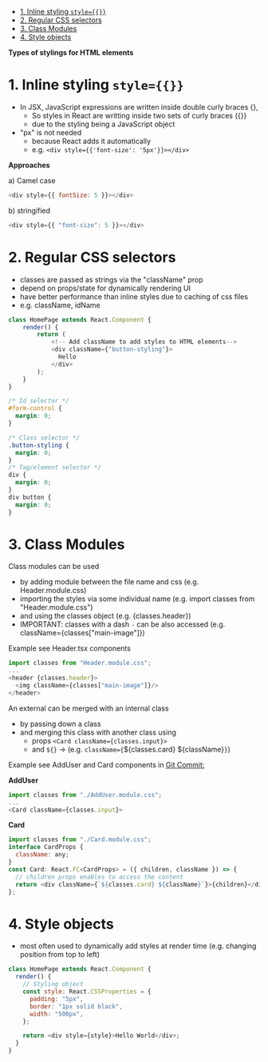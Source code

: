 - [1. Inline styling `style={{}}`](#1-inline-styling-style)
- [2. Regular CSS selectors](#2-regular-css-selectors)
- [3. Class Modules](#3-class-modules)
- [4. Style objects](#4-style-objects)

**Types of stylings for HTML elements**

# 1. Inline styling `style={{}}`

- In JSX, JavaScript expressions are written inside double curly braces {},
  - So styles in React are writting inside two sets of curly braces {{}}
  - due to the styling being a JavaScript object
- "px" is not needed
  - because React adds it automatically
  - e.g. `<div style={{'font-size': '5px'}}></div>`

**Approaches**

a) Camel case

```javascript
<div style={{ fontSize: 5 }}></div>
```

b) stringified

```javascript
<div style={{ "font-size": 5 }}></div>
```

# 2. Regular CSS selectors

- classes are passed as strings via the "className" prop
- depend on props/state for dynamically rendering UI
- have better performance than inline styles due to caching of css files
- e.g. className, idName

```javascript
class HomePage extends React.Component {
    render() {
        return (
            <!-- Add className to add styles to HTML elements-->
            <div className={"button-styling"}>
              Hello
            </div>
        );
    }
}
```

```css
/* Id selector */
#form-control {
  margin: 0;
}

/* Class selector */
.button-styling {
  margin: 0;
}
/* Tag/element selector */
div {
  margin: 0;
}
div button {
  margin: 0;
}
```

# 3. Class Modules

Class modules can be used

- by adding module between the file name and css (e.g. Header.module.css)
- importing the styles via some individual name (e.g. import classes from "Header.module.css")
- and using the classes object (e.g. {classes.header})
- IMPORTANT: classes with a dash `-` can be also accessed (e.g. className={classes["main-image"]})

Example see Header.tsx components

```javascript
import classes from "Header.module.css";
...
<header {classes.header}>
  <img className={classes["main-image"]}/>
</header>
```

An external can be merged with an internal class

- by passing down a class
- and merging this class with another class using
  - props `<Card className={classes.input}>`
  - and `${}` -> (e.g. `className={`${classes.card} ${className}`}`)

Example see AddUser and Card components in [Git Commit: ]()

**AddUser**

```javascript
import classes from "./AddUser.module.css";
...
<Card className={classes.input}>
```

**Card**

```javascript
import classes from "./Card.module.css";
interface CardProps {
  className: any;
}
const Card: React.FC<CardProps> = ({ children, className }) => {
  // children props enables to access the content
  return <div className={`${classes.card} ${className}`}>{children}</div>;
};
```

# 4. Style objects

- most often used to dynamically add styles at render time (e.g. changing position from top to left)

```javascript
class HomePage extends React.Component {
  render() {
    // Styling object
    const style: React.CSSProperties = {
      padding: "5px",
      border: "1px solid black",
      width: "500px",
    };

    return <div style={style}>Hello World</div>;
  }
}
```

```

```
